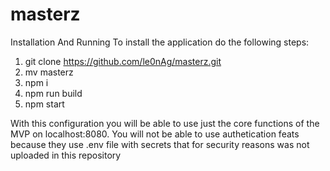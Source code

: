 # masterz
Installation And Running
To install the application do the following steps:
1) git clone https://github.com/le0nAg/masterz.git
2) mv masterz
3) npm i
4) npm run build
5) npm start

With this configuration you will be able to use just the core functions of the MVP on localhost:8080.
You will not be able to use authetication feats because they use .env file with secrets that for security reasons was not uploaded in this repository
